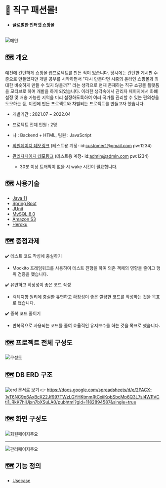 # 👔 직구 패션몰!

- **글로벌한 인터넷 쇼핑몰** <br/> <br/>

![메인](https://user-images.githubusercontent.com/61670291/162607695-03ede066-9f8b-444c-81a4-6705c996f7a7.PNG)


## 🗺️ 개요 
예전에 간단하게 쇼핑몰 웹프로젝트를 만든 적이 있습니다. 당시에는 간단한 게시판 수준으로 만들었지만 개발 공부를 시작하면서 "다시 만든다면 시중의 온라인 쇼핑몰과 최대한 비슷하게 만들 수 있지 않을까?" 라는 생각으로 현재 존재하는 직구 쇼핑몰 플랫폼을 모티브로 하여 개발을 하게 되었습니다. 이러한 생각속에서 관리자 페이지에서 화폐설정 및 배송 가능한 지역을 미리 설정하도록하여 여러 국가를 관리할 수 있는 편의성을 도모하는 등, 이전에 만든 프로젝트와 차별되는 프로젝트를 만들고자 했습니다.
- 개발기간 : 2021.07 ~ 2022.04
- 프로젝트 전체 인원 : 2명
- 나 : Backend + HTML,   팀원 : JavaScript


- [회원페이지 데모링크](https://jaeho-frontend.herokuapp.com/) (테스트용 계정- id:customer1@gmail.com  pw:1234)
- [관리자페이지 데모링크](https://jaeho-admin.herokuapp.com/)  (테스트용 계정- id:admin@admin.com      pw:1234)
   - 30분 이상 트래픽이 없을 시 wake 시간이 필요합니다.

## 🗺️ 사용기술
- [Java 11](https://docs.oracle.com/en/java/javase/11/)
- [Spring Boot](https://docs.spring.io/spring-boot/docs/current/reference/htmlsingle/)
- [JUnit](https://junit.org/junit4/javadoc/latest/index.html/)
- [MySQL 8.0](https://dev.mysql.com/doc/refman/8.0/en/)
- [Amazon S3](https://docs.aws.amazon.com/ko_kr/AmazonS3/latest/userguide/Welcome.html)
- [Heroku](https://devcenter.heroku.com/categories/deployment)

## 🗺️ 중점과제
✔️ 테스트 코드 작성에 충실하기
   * Mockito 프레임워크를 사용하여 테스트 진행을 하여 의존 객체의 영향을 줄이고 행위 검증을 했습니다.

✔️ 유연하고 확장성이 좋은 코드 작성
   * 객체지향 원리에 충실한 유연하고 확장성이 좋은 깔끔한 코드를 작성하는 것을 목표로 했습니다.

✔️ 중복 코드 줄이기
   * 반복적으로 사용되는 코드를 줄여 효율적인 유지보수를 하는 것을 목표로 했습니다.

## 🗺️ 프로젝트 전체 구성도
![구성도](https://user-images.githubusercontent.com/61670291/162710275-95311500-1fa1-45ba-97dd-7e64c7f9f507.PNG)

## 🗺️ DB ERD 구조 
![erd](https://user-images.githubusercontent.com/61670291/162710791-010acf85-3e2f-49a8-91c3-4915f2fa22b6.PNG)
문서로 보기 👉 https://docs.google.com/spreadsheets/d/e/2PACX-1vT6NC9p6AxBcX22Jf997TWzLGYHKtmmRtCxiiKpbSbcMp6Q3L7sl4WPVCti1_RkK7hlUjxn7bXSuLA0/pubhtml?gid=1182894587&single=true

## 🗺️ 화면 구성도
![회원페이지주요](https://user-images.githubusercontent.com/61670291/162712344-815c791b-50a9-4c08-9e49-3f4ee529d46a.PNG)
***
![관리페이지주요](https://user-images.githubusercontent.com/61670291/162712363-bcbef683-1962-416d-831a-9c4768208ad8.PNG)


## 🗺️ 기능 정의
- [Usecase](https://github.com/jhjung3072/SpringShopping/wiki/Usecase)
